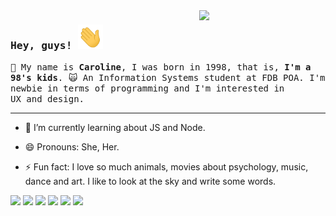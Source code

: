 <img align="right" width="40%" src="https://media.giphy.com/media/12vMdxeCwbW2kVVWwF/giphy.gif" />

### <samp>Hey, guys! <img src="https://raw.githubusercontent.com/ABSphreak/ABSphreak/master/gifs/Hi.gif" width="40px" /></samp>

<samp> :peach: My name is **Caroline**, I was born in 1998, that is, **I'm a <br> 98's kids**. :scream_cat: </samp>
<samp>An Information Systems student at FDB POA. I'm newbie in terms of programming and I'm interested in<br> UX and design. </samp>
____________________________________________

- 🌱 I’m currently learning about JS and Node.

- 😄 Pronouns: She, Her.

- ⚡ Fun fact: I love so much animals, movies about psychology, music, dance and art. I like to look at the sky and write some words.

<img src="https://img.shields.io/badge/-JavaScript-pink?style=rounded&logo=javascript" /> <img src="https://img.shields.io/badge/-CSS3-1572B6?style=rounded&logo=css3" /> <img src="https://img.shields.io/badge/-HTML5-green?style=rounded&logo=html5&logoColor=white" /> <img src="https://img.shields.io/badge/-Java-red?style=rounded&logo=java" /> <img src="https://img.shields.io/badge/-green?style=rounded&logo=c&logoColor=white" /> <img src="https://img.shields.io/badge/-Nodejs-339933?style=rounded&logo=Node.js&logoColor=white"/>
